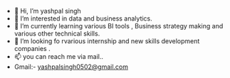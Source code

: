 - 👋 Hi, I’m yashpal singh
- 👀 I’m interested in data and business analytics.
- 🌱 I’m currently learning various BI tools , Business strategy making and various other technical skills.
- 💞️ I’m looking fo rvarious internship and new skills development companies .
- 📫 you can reach me via mail..
- Gmail:- yashpalsingh0502@gmail.com

<!---
Yash0502/Yash0502 is a ✨ special ✨ repository because its `README.md` (this file) appears on your GitHub profile.
You can click the Preview link to take a look at your changes.
--->

